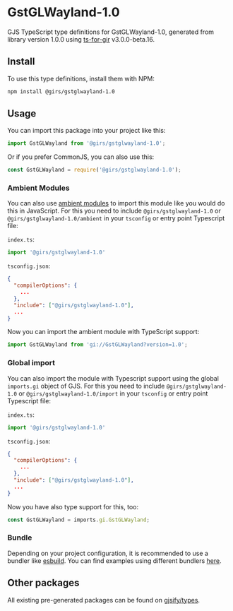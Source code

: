 
# GstGLWayland-1.0

GJS TypeScript type definitions for GstGLWayland-1.0, generated from library version 1.0.0 using [ts-for-gir](https://github.com/gjsify/ts-for-gir) v3.0.0-beta.16.


## Install

To use this type definitions, install them with NPM:
```bash
npm install @girs/gstglwayland-1.0
```

## Usage

You can import this package into your project like this:
```ts
import GstGLWayland from '@girs/gstglwayland-1.0';
```

Or if you prefer CommonJS, you can also use this:
```ts
const GstGLWayland = require('@girs/gstglwayland-1.0');
```

### Ambient Modules

You can also use [ambient modules](https://github.com/gjsify/ts-for-gir/tree/main/packages/cli#ambient-modules) to import this module like you would do this in JavaScript.
For this you need to include `@girs/gstglwayland-1.0` or `@girs/gstglwayland-1.0/ambient` in your `tsconfig` or entry point Typescript file:

`index.ts`:
```ts
import '@girs/gstglwayland-1.0'
```

`tsconfig.json`:
```json
{
  "compilerOptions": {
    ...
  },
  "include": ["@girs/gstglwayland-1.0"],
  ...
}
```

Now you can import the ambient module with TypeScript support: 

```ts
import GstGLWayland from 'gi://GstGLWayland?version=1.0';
```

### Global import

You can also import the module with Typescript support using the global `imports.gi` object of GJS.
For this you need to include `@girs/gstglwayland-1.0` or `@girs/gstglwayland-1.0/import` in your `tsconfig` or entry point Typescript file:

`index.ts`:
```ts
import '@girs/gstglwayland-1.0'
```

`tsconfig.json`:
```json
{
  "compilerOptions": {
    ...
  },
  "include": ["@girs/gstglwayland-1.0"],
  ...
}
```

Now you have also type support for this, too:

```ts
const GstGLWayland = imports.gi.GstGLWayland;
```

### Bundle

Depending on your project configuration, it is recommended to use a bundler like [esbuild](https://esbuild.github.io/). You can find examples using different bundlers [here](https://github.com/gjsify/ts-for-gir/tree/main/examples).

## Other packages

All existing pre-generated packages can be found on [gjsify/types](https://github.com/gjsify/types).


